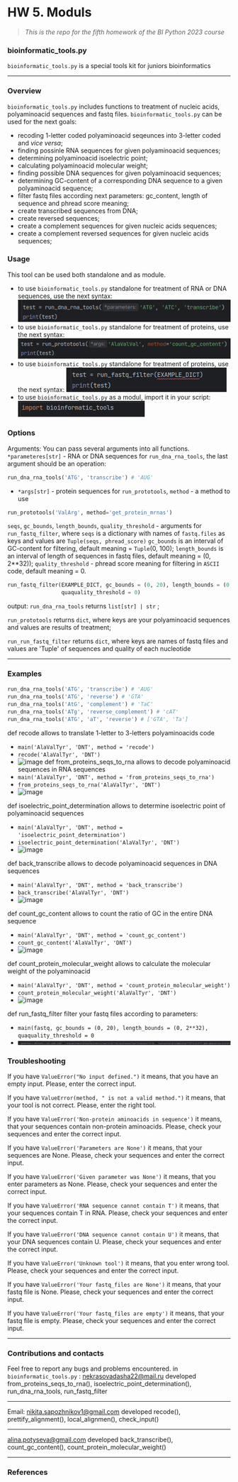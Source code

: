 # HW 5. Moduls
> *This is the repo for the fifth homework of the BI Python 2023 course*

### bioinformatic_tools.py
`bioinformatic_tools.py` is a special tools kit for juniors bioinformatics 

***

### Overview
`bioinformatic_tools.py` includes functions to treatment of nucleic acids, 
polyaminoacid sequences and fastq files.
`bioinformatic_tools.py` can be used for the next goals:
- recoding 1-letter coded polyaminoacid seqeunces into 3-letter coded and *vice versa*;
- finding possinle RNA sequences for given polyaminoacid sequences;
- determining polyaminoacid isoelectric point;
- calculating polyaminoacid molecular weight;
- finding possible DNA sequences for given polyaminoacid sequences; 
- determining GC-content of a corresponding DNA sequence to a given polyaminoacid sequence;
- filter fastq files according next parameters: gc_content, length of sequence 
and phread score meaning;
- create transcribed sequences from DNA;
- create reversed sequences;
- create a complement sequences for given nucleic acids sequences;
- create a complement reversed sequences for given nucleic acids sequences;

### Usage
This tool can be used both standalone and as module.
- to use `bioinformatic_tools.py` standalone for treatment of RNA or DNA sequences, 
use the next syntax:
![img.png](img.png)
- to use `bioinformatic_tools.py` standalone for treatment of proteins, 
use the next syntax:
![img_1.png](img_1.png)
- to use `bioinformatic_tools.py` standalone for treatment of proteins, 
use the next syntax:
![img_2.png](img_2.png)
- to use `bioinformatic_tools.py` as a modul, import it in your script:
![img_3.png](img_3.png)

### Options
Arguments:
You can pass several arguments into all functions.
```*parameteres[str]``` - RNA or DNA sequences for ```run_dna_rna_tools```,
the last argument should be an operation:
```python
run_dna_rna_tools('ATG', 'transcribe') # 'AUG'
```
- `*args[str]` - protein sequences for ```run_prototools```, ```method``` - a method to use
```python
run_prototools('ValArg', method='get_protein_mrnas')
```
`seqs`, `gc_bounds`, `length_bounds`, `quality_threshold` - arguments for ```run_fastq_filter```, where
`seqs` is a dictionary with names of `fastq.files` as keys and values are `Tuple(seqs, phread_score)`
`gc_bounds` is an interval of GC-content for filtering, default meaning = `Tuple`(0, 100);
`length_bounds` is an interval of length of sequences in fastq files, default meaning = (0, 2**32));
`quality_threshold` - phread score meaning for filtering in `ASCII` code, default meaning = 0.
```python
run_fastq_filter(EXAMPLE_DICT, gc_bounds = (0, 20), length_bounds = (0, 2**32),
                 quaquality_threshold = 0)
```
output:
```run_dna_rna_tools``` returns `list[str] | str` ;

```run_prototools``` returns `dict`, where keys are your polyaminoacid sequences
and values are results of treatment;

```run_run_fastq_filter``` returns `dict`, where keys are names of fastq files 
and values are 'Tuple' of sequences and quality of each nucleotide


***

### Examples
```python
run_dna_rna_tools('ATG', 'transcribe') # 'AUG'
run_dna_rna_tools('ATG', 'reverse') # 'GTA'
run_dna_rna_tools('AtG', 'complement') # 'TaC'
run_dna_rna_tools('ATg', 'reverse_complement') # 'cAT'
run_dna_rna_tools('ATG', 'aT', 'reverse') # ['GTA', 'Ta']
```
def recode allows to translate 1-letter to 3-letters polyaminoacids code
- `main('AlaValTyr', 'DNT', method = 'recode')`
- `recode('AlaValTyr', 'DNT')`
- ![image](https://github.com/NSapozhnikov/HW4_Sapozhnikov/assets/81642791/117befa5-feaa-433a-9ac9-23cffe9b024f)
def from_proteins_seqs_to_rna allows to decode polyaminoacid sequences in RNA sequences
- `main('AlaValTyr', 'DNT', method = 'from_proteins_seqs_to_rna')`
- `from_proteins_seqs_to_rna('AlaValTyr', 'DNT')`
- ![image](https://github.com/NSapozhnikov/HW4_Sapozhnikov/assets/81642791/9ee92d0d-68a4-471b-b65a-2fa6b46ab844)

def isoelectric_point_determination allows to determine isoelectric point of polyaminoacid sequences 
- `main('AlaValTyr', 'DNT', method = 'isoelectric_point_determination')`
- `isoelectric_point_determination('AlaValTyr', 'DNT')`
- ![image](https://github.com/NSapozhnikov/HW4_Sapozhnikov/assets/81642791/24027a07-b20b-42d4-bb10-4ca7189038d4)

def back_transcribe allows to decode polyaminoacid sequences in DNA sequences
- `main('AlaValTyr', 'DNT', method = 'back_transcribe')`
- `back_transcribe('AlaValTyr', 'DNT')`
- ![image](https://github.com/NSapozhnikov/HW4_Sapozhnikov/assets/81642791/71f07616-a37d-48da-9e63-82b81836b9d7)

def count_gc_content allows to count the ratio of GC in the entire DNA sequence
- `main('AlaValTyr', 'DNT', method = 'count_gc_content')`
- `count_gc_content('AlaValTyr', 'DNT')`
- ![image](https://github.com/NSapozhnikov/HW4_Sapozhnikov/assets/81642791/d2705714-a3e8-4054-8998-61d922a4feb6)

def count_protein_molecular_weight allows to calculate the molecular weight of the polyaminoacid
- `main('AlaValTyr', 'DNT', method = 'count_protein_molecular_weight')`
- `count_protein_molecular_weight('AlaValTyr', 'DNT')`
- ![image](https://github.com/NSapozhnikov/HW4_Sapozhnikov/assets/81642791/cc1eff9a-1b39-4232-98e4-80f622101083)

def run_fastq_filter filter your fastq files according to parameters:
- `main(fastq, gc_bounds = (0, 20), length_bounds = (0, 2**32),
                 quaquality_threshold = 0`
- ![img_4.png](img_4.png)
### Troubleshooting
If you have `ValueError("No input defined.")` it means, that you have an empty input. Please, enter the correct input. 

If you have `ValueError(method, " is not a valid method.")` it means, that your tool is not correct. Please, enter the right tool.

If you have `ValueError('Non-protein aminoacids in sequence')` it means, that your sequences contain non-protein aminoacids. Please, check your sequences and enter the correct input.

If you have `ValueError('Parameters are None')` it means, that your sequences are None. Please, check your sequences and enter the correct input.

If you have `ValueError('Given parameter was None')` it means, that you enter parameters as None. Please, check your sequences and enter the correct input.

If you have `ValueError('RNA sequence cannot contain T')` it means, that your sequences contain T in RNA. Please, check your sequences and enter the correct input.

If you have `ValueError('DNA sequence cannot contain U')` it means, that your DNA sequences contain U. Please, check your sequences and enter the correct input.

If you have `ValueError('Unknown tool')` it means, that you enter wrong tool. Please, check your sequences and enter the correct input.

If you have `ValueError('Your fastq_files are None')` it means, that your fastq file is None. Please, check your sequences and enter the correct input.

If you have `ValueError('Your fastq_files are empty')` it means, that your fastq file is empty. Please, check your sequences and enter the correct input.
***

### Contributions and contacts
Feel free to report any bugs and problems encountered.
in `bioinformatic_tools.py` :
nekrasovadasha22@mail.ru developed from_proteins_seqs_to_rna(), isoelectric_point_determination(), run_dna_rna_tools, run_fastq_filter
***
Email: nikita.sapozhnikov1@gmail.com developed recode(), prettify_alignment(), local_alignmen(), check_input()
*** 
alina.potyseva@gmail.com developed back_transcribe(), count_gc_content(), count_protein_molecular_weight()

***

### References

[^1]: T.F. Smith, M.S. Waterman, (1981). [Identification of common molecular subsequences](https://doi.org/10.1016/0022-2836(81)90087-5). Journal of Molecular Biology.